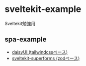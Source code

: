 # sveltekit-example

Sveltekit勉強用

## spa-example

* [daisyUI (tailwindcssベース)](https://daisyui.com/)
* [sveltekit-superforms (zodベース)](https://superforms.rocks/)
